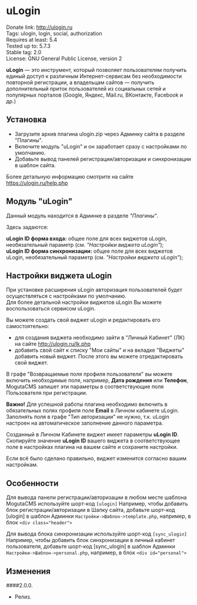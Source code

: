 # uLogin

Donate link: http://ulogin.ru  
Tags: ulogin, login, social, authorization  
Requires at least: 5.4  
Tested up to: 5.7.3  
Stable tag: 2.0  
License: GNU General Public License, version 2  

**uLogin** — это инструмент, который позволяет пользователям получить единый доступ к различным Интернет-сервисам без необходимости повторной регистрации,
а владельцам сайтов — получить дополнительный приток пользователей из социальных сетей и популярных порталов (Google, Яндекс, Mail.ru, ВКонтакте, Facebook и др.)

## Установка
- Загрузите архив плагина ulogin.zip через Админку сайта в разделе "Плагины".
- Включите модуль "uLogin" и он заработает сразу с настройками по умолчанию.
- Добавьте вывод панелей регистрации/авторизации и синхронизации в шаблон сайта.

Более детальную информацию смотрите на сайте https://ulogin.ru/help.php

## Модуль "uLogin"

Данный модуль находится в Админке в разделе *"Плагины"*.

Здесь задаются: 
 
**uLogin ID форма входа:** общее поле для всех виджетов uLogin, необязательный параметр (см. *"Настройки виджета uLogin"*);  
**uLogin ID форма синхронизации:** общее поле для всех виджетов uLogin, необязательный параметр (см. *"Настройки виджета uLogin"*);

## Настройки виджета uLogin

При установке расширения uLogin авторизация пользователей будет осуществляться с настройками по умолчанию.  
Для более детальной настройки виджетов uLogin Вы можете воспользоваться сервисом uLogin.  

Вы можете создать свой виджет uLogin и редактировать его самостоятельно:

- для создания виджета необходимо зайти в "Личный Кабинет" (ЛК) на сайте http://ulogin.ru/lk.php
- добавить свой сайт к списку "Мои сайты" и на вкладке "Виджеты" добавить новый виджет. После этого вы можете отредактировать свой виджет.

В графе "Возвращаемые поля профиля пользователя" вы можете включить необходимые поля, например, **Дата рождения** или **Телефон**, MogutaCMS запишет эти параметры
в соответствующие поля Пользователя при регистрации.

**Важно!** Для успешной работы плагина необходимо включить в обязательных полях профиля поле **Еmail** в Личном кабинете uLogin.  
Заполнять поля в графе "Тип авторизации" не нужно, т.к. uLogin настроен на автоматическое заполнение данного параметра.

Созданный в Личном Кабинете виджет имеет параметры **uLogin ID**.  
Скопируйте значение **uLogin ID** вашего виджета в соответствующее поле в настройках плагина на вашем сайте и сохраните настройки.   

Если всё было сделано правильно, виджет изменится согласно вашим настройкам.


## Особенности

Для вывода панели регистрации/авторизации в любом месте шаблона MogutaCMS используйте шорт-код `[ulogin]`
Например, чтобы добавить блок регистрации/авторизации в Шапку сайта, добавьте шорт-код [ulogin] в шаблон Админки
`Настройки->Шаблон->template.php`, например, в блок `<div class="header">`

Для вывода блока синхронизации используйте шорт-код `[sync_ulogin]`
Например, чтобы добавить блок синхронизации в личный кабинет пользователя, добавьте шорт-код [sync_ulogin] в шаблон Админки
`Настройки->Шаблон->personal.php`, например, в блок `<div id="personal">`


## Изменения

####2.0.0.
* Релиз.
